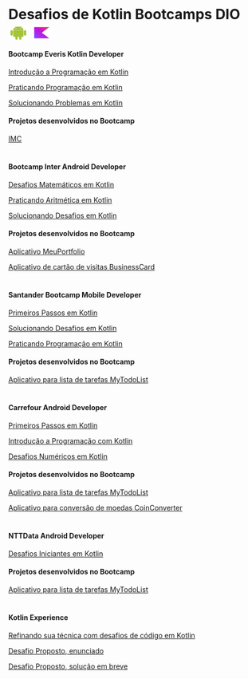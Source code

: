 <div style="display: inline_block"><br>
  <h1>Desafios de Kotlin Bootcamps DIO
  <img align="center" alt="Gui-Android" height="30" width="40" src="https://github.com/devicons/devicon/blob/master/icons/android/android-original.svg">
  <img align="center" alt="Gui-Kt" height="30" width="40" src="https://github.com/devicons/devicon/blob/master/icons/kotlin/kotlin-original.svg">
  </h1>
</div>  

<div>
  <h4>Bootcamp Everis Kotlin Developer</h4>
  
  <a href="https://github.com/GuilhermeDellatin/DesafiosKotlinBootcampsDIO/tree/master/src/main/kotlin/everisKotlinDeveloper/introducaoAProgramacaoEmKotlin">Introdução a Programação em Kotlin</a>
  
  <a href="https://github.com/GuilhermeDellatin/DesafiosKotlinBootcampsDIO/tree/master/src/main/kotlin/everisKotlinDeveloper/praticandoProgramacaoEmKotlin">Praticando Programação em Kotlin</a>
  
  <a href="https://github.com/GuilhermeDellatin/DesafiosKotlinBootcampsDIO/tree/master/src/main/kotlin/everisKotlinDeveloper/solucionandoProblemasEmKotlin">Solucionando Problemas em Kotlin</a>
</div>

<div>
  <h4>Projetos desenvolvidos no Bootcamp</h4>
  
  <a href="https://github.com/GuilhermeDellatin/imc_everis_dio">IMC</a>
</div>

#

<div>
  <h4>Bootcamp Inter Android Developer</h4>
  
  <a href="https://github.com/GuilhermeDellatin/DesafiosKotlinBootcampsDIO/tree/master/src/main/kotlin/interAndroidDeveloper/desafiosMatematicosEmKotlin">Desafios Matemáticos em Kotlin</a>
  
   <a href="https://github.com/GuilhermeDellatin/DesafiosKotlinBootcampsDIO/tree/master/src/main/kotlin/interAndroidDeveloper/praticandoAritmeticaEmKotlin">Praticando Aritmética em Kotlin</a>

  <a href="https://github.com/GuilhermeDellatin/DesafiosKotlinBootcampsDIO/tree/master/src/main/kotlin/interAndroidDeveloper/solucionandoDesafiosEmKotlin">Solucionando Desafios em Kotlin</a>
</div>

<div>
  <h4>Projetos desenvolvidos no Bootcamp</h4>
  
  <a href="https://github.com/GuilhermeDellatin/MeuPortfolio">Aplicativo MeuPortfolio</a>
  
  <a href="https://github.com/GuilhermeDellatin/Bootcamp_Inter_BusinessCard">Aplicativo de cartão de visitas BusinessCard</a>
</div>
  
#

<div>
  <h4>Santander Bootcamp Mobile Developer</h4>

  <a href="https://github.com/GuilhermeDellatin/DesafiosKotlinBootcampsDIO/tree/master/src/main/kotlin/santanderAndroidDeveloper/primeirosPassosEmKotlin">Primeiros Passos em Kotlin</a> 

  <a href="https://github.com/GuilhermeDellatin/DesafiosKotlinBootcampsDIO/tree/master/src/main/kotlin/santanderAndroidDeveloper/solucionandoDesafiosEmKotlin">Solucionando Desafios em Kotlin</a> 

  <a href="https://github.com/GuilhermeDellatin/DesafiosKotlinBootcampsDIO/tree/master/src/main/kotlin/santanderAndroidDeveloper/praticandoProgramacaoEmKotlin">Praticando Programação em Kotlin</a> 
</div>

<div>
  <h4>Projetos desenvolvidos no Bootcamp</h4>
  
  <a href="https://github.com/GuilhermeDellatin/MyTodoList">Aplicativo para lista de tarefas MyTodoList</a>
</div>
  
#

<div>  
  <h4>Carrefour Android Developer</h4>

<a href="https://github.com/GuilhermeDellatin/DesafiosKotlinBootcampsDIO/tree/master/src/main/kotlin/carrefourAndroidDeveloper/primeirosPassosEmKotlin">Primeiros Passos em Kotlin</a> 

<a href="https://github.com/GuilhermeDellatin/DesafiosKotlinBootcampsDIO/tree/master/src/main/kotlin/carrefourAndroidDeveloper/introducaoAProgramacaoComKotlin">Introdução a Programação com Kotlin</a>
  
<a href="https://github.com/GuilhermeDellatin/DesafiosKotlinBootcampsDIO/tree/master/src/main/kotlin/carrefourAndroidDeveloper/desafiosNumericosEmKotlin">Desafios Numéricos em Kotlin</a>
</div>

<div>
  <h4>Projetos desenvolvidos no Bootcamp</h4>
  
  <a href="https://github.com/GuilhermeDellatin/MyTodoList">Aplicativo para lista de tarefas MyTodoList</a>
  
  <a href="https://github.com/GuilhermeDellatin/CoinConverter">Aplicativo para conversão de moedas CoinConverter</a>
</div>  
  
#

<div>
    <h4>NTTData Android Developer</h4>
    
<a href="https://github.com/GuilhermeDellatin/DesafiosKotlinBootcampsDIO/tree/master/src/main/kotlin/nttDataAndroidDeveloper/desafiosIniciantesEmKotlin">Desafios Iniciantes em Kotlin</a>
  
  <div>
  <h4>Projetos desenvolvidos no Bootcamp</h4>
  
  <a href="https://github.com/GuilhermeDellatin/MyTodoList">Aplicativo para lista de tarefas MyTodoList</a>

</div>  

</div>

#

<div>
   <h4>Kotlin Experience</h4>

   <a href="https://github.com/GuilhermeDellatin/DesafiosKotlinBootcampsDIO/tree/master/src/main/kotlin/kotlinExperience/refinandoSuaTecnicaComDesafiosDeCodigoEmKotlin">Refinando sua técnica com desafios de código em Kotlin</a>

   <a href="https://github.com/digitalinnovationone/aprenda-kotlin-com-exemplos-lab">Desafio Proposto, enunciado</a>

   <a href="https://github.com/GuilhermeDellatin/DesafiosKotlinBootcampsDIO/tree/master/src/main/kotlin/kotlinExperience/refinandoSuaTecnicaComDesafiosDeCodigoEmKotlin">Desafio Proposto, solução em breve</a>

</div>
  
